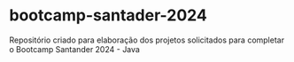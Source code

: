# bootcamp-santader-2024
Repositório criado para elaboração dos projetos solicitados para completar o Bootcamp Santander 2024 - Java
